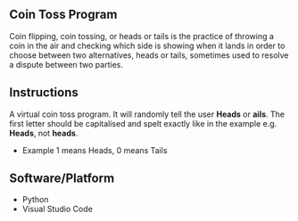 ## Coin Toss Program
Coin flipping, coin tossing, or heads or tails is the practice of throwing a coin in the air and checking which side is showing when it lands in order to choose between two alternatives, heads or tails, sometimes used to resolve a dispute between two parties.
## Instructions
A virtual coin toss program. It will randomly tell the user **Heads** or **ails**. The first letter should be capitalised and spelt exactly like in the example e.g. **Heads**, not **heads**. 
* Example 1 means Heads, 0 means Tails

## Software/Platform
* Python
* Visual Studio Code

